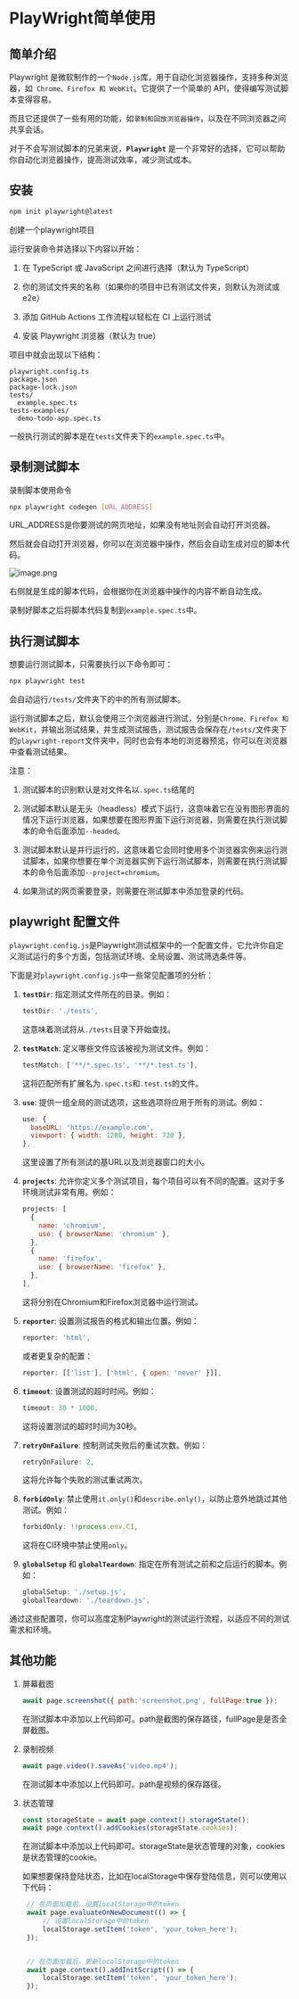 # PlayWright简单使用

## 简单介绍

Playwright 是微软制作的一个` Node.js `库，用于自动化浏览器操作，支持多种浏览器，如` Chrome、Firefox 和 WebKit`。它提供了一个简单的 API，使得编写测试脚本变得容易。

而且它还提供了一些有用的功能，如`录制和回放浏览器操作`，以及在不同浏览器之间共享会话。

对于不会写测试脚本的兄弟来说，**`Playwright`** 是一个非常好的选择，它可以帮助你自动化浏览器操作，提高测试效率，减少测试成本。

## 安装

```bash
npm init playwright@latest
```

创建一个playwright项目

运行安装命令并选择以下内容以开始：

1. 在 TypeScript 或 JavaScript 之间进行选择（默认为 TypeScript）

2. 你的测试文件夹的名称（如果你的项目中已有测试文件夹，则默认为测试或 e2e）

3. 添加 GitHub Actions 工作流程以轻松在 CI 上运行测试

4. 安装 Playwright 浏览器（默认为 true）

项目中就会出现以下结构：

```
playwright.config.ts
package.json
package-lock.json
tests/
  example.spec.ts
tests-examples/
  demo-todo-app.spec.ts
```

一般执行测试的脚本是在`tests`文件夹下的`example.spec.ts`中。

## 录制测试脚本

录制脚本使用命令

```bash
npx playwright codegen [URL_ADDRESS]
```
URL_ADDRESS是你要测试的网页地址，如果没有地址则会自动打开浏览器。

然后就会自动打开浏览器，你可以在浏览器中操作，然后会自动生成对应的脚本代码。

![image.png](https://s2.loli.net/2024/10/25/2dMlYgIAhmHv5KO.png)

右侧就是生成的脚本代码，会根据你在浏览器中操作的内容不断自动生成。

录制好脚本之后将脚本代码复制到`example.spec.ts`中。

## 执行测试脚本

想要运行测试脚本，只需要执行以下命令即可：

```bash
npx playwright test
```

会自动运行`/tests/`文件夹下的中的所有测试脚本。

运行测试脚本之后，默认会使用三个浏览器进行测试，分别是`Chrome、Firefox 和 WebKit`，并输出测试结果，并生成测试报告，测试报告会保存在`/tests/`文件夹下的`playwright-report`文件夹中，同时也会有本地的浏览器预览，你可以在浏览器中查看测试结果。


注意：

1. 测试脚本的识别默认是对文件名以`.spec.ts`结尾的

2. 测试脚本默认是无头（headless）模式下运行，这意味着它在没有图形界面的情况下运行浏览器，如果想要在图形界面下运行浏览器，则需要在执行测试脚本的命令后面添加`--headed`。

3. 测试脚本默认是并行运行的，这意味着它会同时使用多个浏览器实例来运行测试脚本，如果你想要在单个浏览器实例下运行测试脚本，则需要在执行测试脚本的命令后面添加`--project=chromium`。

4. 如果测试的网页需要登录，则需要在测试脚本中添加登录的代码。

## playwright 配置文件

`playwright.config.js`是Playwright测试框架中的一个配置文件，它允许你自定义测试运行的多个方面，包括测试环境、全局设置、测试筛选条件等。

下面是对`playwright.config.js`中一些常见配置项的分析：

1. **`testDir`**: 指定测试文件所在的目录。例如：
   ```javascript
   testDir: './tests',
   ```
   这意味着测试将从`./tests`目录下开始查找。

2. **`testMatch`**: 定义哪些文件应该被视为测试文件。例如：
   ```javascript
   testMatch: ['**/*.spec.ts', '**/*.test.ts'],
   ```
   这将匹配所有扩展名为`.spec.ts`和`.test.ts`的文件。

3. **`use`**: 提供一组全局的测试选项，这些选项将应用于所有的测试。例如：
   ```javascript
   use: {
     baseURL: 'https://example.com',
     viewport: { width: 1280, height: 720 },
   },
   ```
   这里设置了所有测试的基URL以及浏览器窗口的大小。

4. **`projects`**: 允许你定义多个测试项目，每个项目可以有不同的配置。这对于多环境测试非常有用。例如：
   ```javascript
   projects: [
     {
       name: 'chromium',
       use: { browserName: 'chromium' },
     },
     {
       name: 'firefox',
       use: { browserName: 'firefox' },
     },
   ],
   ```
   这将分别在Chromium和Firefox浏览器中运行测试。

5. **`reporter`**: 设置测试报告的格式和输出位置。例如：
   ```javascript
   reporter: 'html',
   ```
   或者更复杂的配置：
   ```javascript
   reporter: [['list'], ['html', { open: 'never' }]],
   ```

6. **`timeout`**: 设置测试的超时时间。例如：
   ```javascript
   timeout: 30 * 1000,
   ```
   这将设置测试的超时时间为30秒。

7. **`retryOnFailure`**: 控制测试失败后的重试次数。例如：
   ```javascript
   retryOnFailure: 2,
   ```
   这将允许每个失败的测试重试两次。

8. **`forbidOnly`**: 禁止使用`it.only()`和`describe.only()`，以防止意外地跳过其他测试。例如：
   ```javascript
   forbidOnly: !!process.env.CI,
   ```
   这将在CI环境中禁止使用`only`。

9. **`globalSetup`** 和 **`globalTeardown`**: 指定在所有测试之前和之后运行的脚本。例如：
   ```javascript
   globalSetup: './setup.js',
   globalTeardown: './teardown.js',
   ```

通过这些配置项，你可以高度定制Playwright的测试运行流程，以适应不同的测试需求和环境。

## 其他功能

1. 屏幕截图

   ```javascript
   await page.screenshot({ path:'screenshot.png', fullPage:true });
   ```
   在测试脚本中添加以上代码即可。path是截图的保存路径，fullPage是是否全屏截图。

2. 录制视频

   ```javascript
   await page.video().saveAs('video.mp4');
   ```
   在测试脚本中添加以上代码即可。path是视频的保存路径。

3. 状态管理

   ```javascript
   const storageState = await page.context().storageState();
   await page.context().addCookies(storageState.cookies);
   ```
   在测试脚本中添加以上代码即可。storageState是状态管理的对象，cookies是状态管理的cookie。

   如果想要保持登陆状态，比如在localStorage中保存登陆信息，则可以使用以下代码：

   ```javascript
    // 在页面加载前，设置localStorage中的token
    await page.evaluateOnNewDocument(() => {
        // 设置localStorage中的token
        localStorage.setItem('token', 'your_token_here');
    });


    // 在页面加载后，更新localStorage中的token
    await page.context().addInitScript(() => {
        localStorage.setItem('token', 'your_token_here');
    });
   ```


